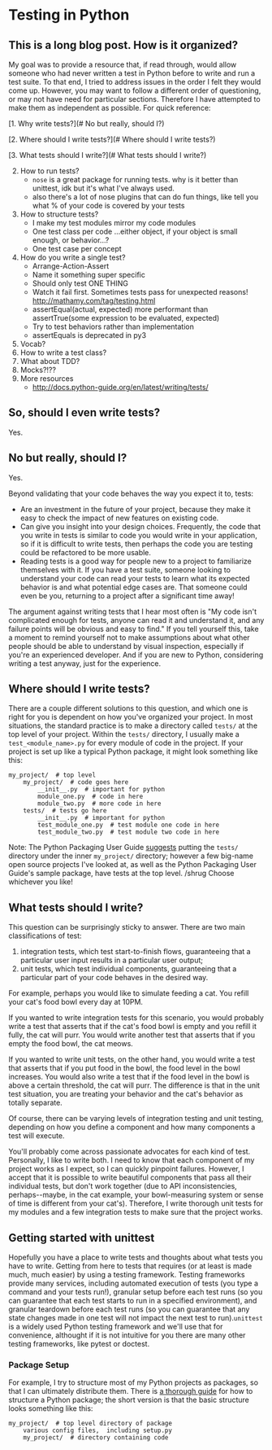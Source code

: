 # Testing in Python

## This is a long blog post. How is it organized?

My goal was to provide a resource that, if read through, would allow someone who had never written a test in Python before to write and run a test suite. To that end, I tried to address issues in the order I felt they would come up. However, you may want to follow a different order of questioning, or may not have need for particular sections. Therefore I have attempted to make them as independent as possible. For quick reference:

[1. Why write tests?](# No but really, should I?)

[2. Where should I write tests?](# Where should I write tests?)

[3. What tests should I write?](# What tests should I write?)

2. How to run tests?
	* `nose` is a great package for running tests. why is it better than unittest, idk but it's what I've always used.
	* also there's a lot of nose plugins that can do fun things, like tell you what % of your code is covered by your tests
4. How to structure tests?
	* I make my test modules mirror my code modules
	* One test class per code ...either object, if your object is small enough, or behavior...?
	* One test case per concept
6. How do you write a single test?
	* Arrange-Action-Assert
	* Name it something super specific
	* Should only test ONE THING
	* Watch it fail first. Sometimes tests pass for unexpected reasons! http://mathamy.com/tag/testing.html
	* assertEqual(actual, expected) more performant than assertTrue(some expression to be evaluated, expected)
	* Try to test behaviors rather than implementation
	* assertEquals is deprecated in py3
7. Vocab?
8. How to write a test class?
9. What about TDD?
10. Mocks?!??
11. More resources
	* http://docs.python-guide.org/en/latest/writing/tests/

## So, should I even write tests?

Yes.

## No but really, should I?

Yes.

Beyond validating that your code behaves the way you expect it to, tests:

* Are an investment in the future of your project, because they make it easy to check the impact of new features on existing code.
* Can give you insight into your design choices. Frequently, the code that you write in tests is similar to code you would write in your application, so if it is difficult to write tests, then perhaps the code you are testing could be refactored to be more usable.
* Reading tests is a good way for people new to a project to familiarize themselves with it. If you have a test suite, someone looking to understand your code can read your tests to learn what its expected behavior is and what potential edge cases are. That someone could even be you, returning to a project after a significant time away!

The argument against writing tests that I hear most often is "My code isn't complicated enough for tests, anyone can read it and understand it, and any failure points will be obvious and easy to find." If you tell yourself this, take a moment to remind yourself not to make assumptions about what other people should be able to understand by visual inspection, especially if you're an experienced developer. And if you are new to Python, considering writing a test anyway, just for the experience.

## Where should I write tests?

There are a couple different solutions to this question, and which one is right for you is dependent on how you've organized your project. In most situations, the standard practice is to make a directory called `tests/` at the top level of your project. Within the `tests/` directory, I usually make a `test_<module_name>.py` for every module of code in the project. If your project is set up like a typical Python package, it might look something like this:

```
my_project/  # top level
    my_project/  # code goes here
        __init__.py  # important for python
        module_one.py  # code in here
        module_two.py  # more code in here
    tests/  # tests go here
        __init__.py  # important for python
        test_module_one.py  # test module one code in here
        test_module_two.py  # test module two code in here
```

Note: The Python Packaging User Guide [suggests](https://python-packaging.readthedocs.io/en/latest/testing.html) putting the `tests/` directory under the inner `my_project/` directory; however a few big-name open source projects I've looked at, as well as the Python Packaging User Guide's sample package, have tests at the top level. /shrug Choose whichever you like!

## What tests should I write?

This question can be surprisingly sticky to answer. There are two main classifications of test:

1. integration tests, which test start-to-finish flows, guaranteeing that a particular user input results in a particular user output;
2. unit tests, which test individual components, guaranteeing that a particular part of your code behaves in the desired way.

For example, perhaps you would like to simulate feeding a cat. You refill your cat's food bowl every day at 10PM.



If you wanted to write integration tests for this scenario, you would probably write a test that asserts that if the cat's food bowl is empty and you refill it fully, the cat will purr. You would write another test that asserts that if you empty the food bowl, the cat meows.

If you wanted to write unit tests, on the other hand, you would write a test that asserts that if you put food in the bowl, the food level in the bowl increases. You would also write a test that if the food level in the bowl is above a certain threshold, the cat will purr. The difference is that in the unit test situation, you are treating your behavior and the cat's behavior as totally separate.

Of course, there can be varying levels of integration testing and unit testing, depending on how you define a component and how many components a test will execute.

You'll probably come across passionate advocates for each kind of test. Personally, I like to write both. I need to know that each component of my project works as I expect, so I can quickly pinpoint failures. However, I accept that it is possible to write beautiful components that pass all their individual tests, but don't work together (due to API inconsistencies, perhaps--maybe, in the cat example, your bowl-measuring system or sense of time is different from your cat's). Therefore, I write thorough unit tests for my modules and a few integration tests to make sure that the project works.

## Getting started with unittest

Hopefully you have a place to write tests and thoughts about what tests you have to write. Getting from here to tests that requires (or at least is made much, much easier) by using a testing framework. Testing frameworks provide many services, including automated execution of tests (you type a command and your tests run!), granular setup before each test runs (so you can guarantee that each test starts to run in a specified environment), and granular teardown before each test runs (so you can guarantee that any state changes made in one test will not impact the next test to run).`unittest` is a widely used Python testing framework and we'll use that for convenience, althought if it is not intuitive for you there are many other testing frameworks, like pytest or doctest.

### Package Setup

For example, I try to structure most of my Python projects as packages, so that I can ultimately distribute them. There is [a thorough guide](https://packaging.python.org/distributing/) for how to structure a Python package; the short version is that the basic structure looks something like this:

```
my_project/  # top level directory of package
    various config files,  including setup.py
    my_project/  # directory containing code
```
